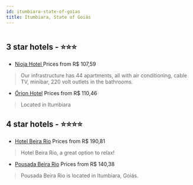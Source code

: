 ```yaml
---
id: itumbiara-state-of-goias
title: Itumbiara, State of Goiás
---
```


<center><img src="https://static.hotelurbano.com/reservas/prod0/18/18423/5e6a4f28de25f_hotel-beira-rio.jpg" alt="" /></center>


##  3 star hotels - ⭐️⭐️⭐️

-    [Nioja Hotel ](https://us.hurb.com/hotels/itumbiara/nioja-hotel-8530?cmp=18055) Prices from R$ 107,59
   > Our infrastructure has 44 apartments, all with air conditioning, cable TV, minibar, 220 volt outlets in the bathrooms.
-    [Órion Hotel](https://us.hurb.com/hotels/itumbiara/orion-hotel-4852?cmp=18055) Prices from R$ 110,46
   > Located in Itumbiara

##  4 star hotels - ⭐️⭐️⭐️⭐️

-    [Hotel Beira Rio](https://us.hurb.com/hotels/itumbiara/hotel-beira-rio-18423?cmp=18055) Prices from R$ 190,81
   > Hotel Beira Rio, a great option to relax!
-    [Pousada Beira Rio](https://us.hurb.com/hotels/itumbiara/pousada-beira-rio-8544?cmp=18055) Prices from R$ 140,38
   > Pousada Beira Rio is located in Itumbiara, Goiás.
